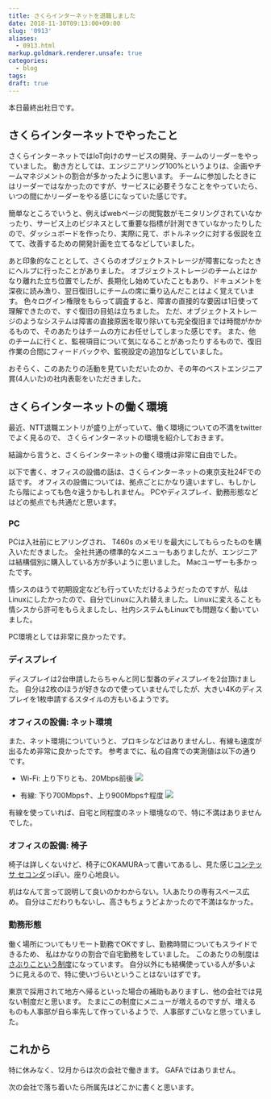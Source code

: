 ```yaml
---
title: さくらインターネットを退職しました
date: 2018-11-30T09:13:00+09:00
slug: '0913'
aliases:
  - 0913.html
markup.goldmark.renderer.unsafe: true
categories:
  - blog
tags:
draft: true
---
```



本日最終出社日です。

## さくらインターネットでやったこと

さくらインターネットではIoT向けのサービスの開発、チームのリーダーをやっていました。
動き方としては、エンジニアリング100%というよりは、企画やチームマネジメントの割合が多かったように思います。
チームに参加したときにはリーダーではなかったのですが、サービスに必要そうなことをやっていたら、いつの間にかリーダーをやる感じになっていた感じです。

簡単なところでいうと、例えばwebページの閲覧数がモニタリングされていなかったり、サービス上のビジネスとして重要な指標が計測できていなかったりしたので、ダッシュボードを作ったり、実際に見て、ボトルネックに対する仮説を立てて、改善するための開発計画を立てるなどしていました。

あと印象的なこととして、さくらのオブジェクトストレージが障害になったときにヘルプに行ったことがありました。
オブジェクトストレージのチームとはかなり離れた立ち位置でしたが、長期化し始めていたこともあり、ドキュメントを深夜に読み漁り、翌日復旧しにチームの席に乗り込んだことはよく覚えています。
色々ログイン権限をもらって調査すると、障害の直接的な要因は1日使って理解できたので、すぐ復旧の目処は立ちました。
ただ、オブジェクトストレージのようなシステムは障害の直接原因を取り除いても完全復旧までは時間がかかるもので、そのあたりはチームの方にお任せしてしまった感じです。
また、他のチームに行くと、監視項目について気になることがあったりするもので、復旧作業の合間にフィードバックや、監視設定の追加などしていました。

おそらく、このあたりの活動を見ていただいたのか、その年のベストエンジニア賞(4人いた)の社内表彰をいただきました。

## さくらインターネットの働く環境

最近、NTT退職エントリが盛り上がっていて、働く環境についての不満をtwitterでよく見るので、
さくらインターネットの環境を紹介しておきます。

結論から言うと、さくらインターネットの働く環境は非常に自由でした。

以下で書く、オフィスの設備の話は、さくらインターネットの東京支社24Fでの話です。
オフィスの設備については、拠点ごとにかなり違いますし、もしかしたら階によっても色々違うかもしれません。
PCやディスプレイ、勤務形態などはどの拠点でも共通だと思います。

### PC

PCは入社前にヒアリングされ、 T460s のメモリを最大にしてもらったものを購入いただきました。
全社共通の標準的なメニューもありましたが、エンジニアは結構個別に購入している方が多いように思いました。
Macユーザーも多かったです。

情シスのほうで初期設定なども行っていただけるようだったのですが、私はLinuxにしたかったので、自分でLinuxに入れ替えました。
Linuxに変えることも情シスから許可をもらえましたし、社内システムもLinuxでも問題なく動いていました。

PC環境としては非常に良かったです。

### ディスプレイ

ディスプレイは2台申請したらちゃんと同じ型番のディスプレイを2台頂けました。
自分は2枚のほうが好きなので使っていませんでしたが、大きい4Kのディスプレイを1枚申請するスタイルの方もいるようです。

### オフィスの設備: ネット環境

また、ネット環境についていうと、プロキシなどはありませんし、有線も速度が出るため非常に良かったです。
参考までに、私の自席での実測値は以下の通りです。

* Wi-Fi: 上り下りとも、20Mbps前後
<a href="http://www.speedtest.net/result/7841002788"><img src="http://www.speedtest.net/result/7841002788.png"/></a>

* 有線: 下り700Mbps↑、上り900Mbps↑程度
<a href="http://www.speedtest.net/result/7840998396"><img src="http://www.speedtest.net/result/7840998396.png"/></a>

有線を使っていれば、自宅と同程度のネット環境なので、特に不満はありませんでした。

### オフィスの設備: 椅子

椅子は詳しくないけど、椅子にOKAMURAって書いてあるし、見た感じ[コンテッサ セコンダ](http://www.okamura.co.jp/product/seating/contessa_seconda/)っぽい。座り心地良い。

机はなんて言って説明して良いのかわからない。1人あたりの専有スペース広め。
自分はこだわりもないし、高さもちょうどよかったので不満はなかった。

### 勤務形態

働く場所についてもリモート勤務でOKですし、勤務時間についてもスライドできるため、
私はかなりの割合で自宅勤務をしていました。
このあたりの制度は[さぶりこという制度](https://www.sakura.ad.jp/corporate/corp/sabulico/)になっています。
自分以外にも結構使っている人が多いように見えるので、特に使いづらいということはないはずです。

東京で採用されて地方へ帰るといった場合の補助もありますし、他の会社では見ない制度だと思います。
たまにこの制度にメニューが増えるのですが、増えるものも人事部が自ら率先して作っているようで、人事部すごいなと思っていました。

## これから

特に休みなく、12月からは次の会社で働きます。
GAFAではありません。

次の会社で落ち着いたら所属先はどこかに書くと思います。
